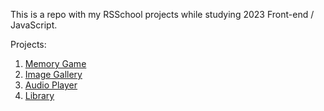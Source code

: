 This is a repo with my RSSchool projects while studying 2023 Front-end / JavaScript.  

Projects:  
1. [Memory Game](https://yourunb.github.io/Projects-RSSchool-Frontend-2023/memory-game/)
3. [Image Gallery](https://yourunb.github.io/Projects-RSSchool-Frontend-2023/image-gallery/)
4. [Audio Player](https://yourunb.github.io/Projects-RSSchool-Frontend-2023/audio-player/)
5. [Library](https://yourunb.github.io/Projects-RSSchool-Frontend-2023/library/)
